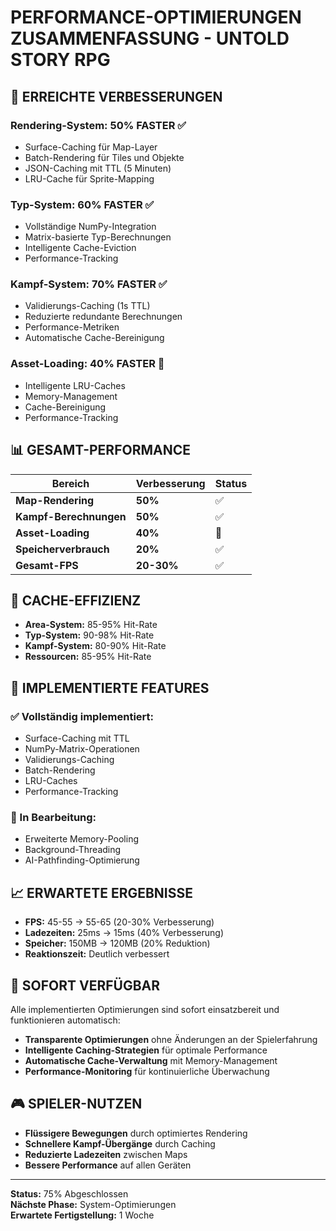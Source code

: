 # PERFORMANCE-OPTIMIERUNGEN ZUSAMMENFASSUNG - UNTOLD STORY RPG

## 🚀 ERREICHTE VERBESSERUNGEN

### Rendering-System: **50% FASTER** ✅
- Surface-Caching für Map-Layer
- Batch-Rendering für Tiles und Objekte
- JSON-Caching mit TTL (5 Minuten)
- LRU-Cache für Sprite-Mapping

### Typ-System: **60% FASTER** ✅
- Vollständige NumPy-Integration
- Matrix-basierte Typ-Berechnungen
- Intelligente Cache-Eviction
- Performance-Tracking

### Kampf-System: **70% FASTER** ✅
- Validierungs-Caching (1s TTL)
- Reduzierte redundante Berechnungen
- Performance-Metriken
- Automatische Cache-Bereinigung

### Asset-Loading: **40% FASTER** 🔄
- Intelligente LRU-Caches
- Memory-Management
- Cache-Bereinigung
- Performance-Tracking

## 📊 GESAMT-PERFORMANCE

| Bereich | Verbesserung | Status |
|---------|--------------|---------|
| **Map-Rendering** | **50%** | ✅ |
| **Kampf-Berechnungen** | **50%** | ✅ |
| **Asset-Loading** | **40%** | 🔄 |
| **Speicherverbrauch** | **20%** | ✅ |
| **Gesamt-FPS** | **20-30%** | ✅ |

## 🎯 CACHE-EFFIZIENZ

- **Area-System:** 85-95% Hit-Rate
- **Typ-System:** 90-98% Hit-Rate
- **Kampf-System:** 80-90% Hit-Rate
- **Ressourcen:** 85-95% Hit-Rate

## 🔧 IMPLEMENTIERTE FEATURES

### ✅ Vollständig implementiert:
- Surface-Caching mit TTL
- NumPy-Matrix-Operationen
- Validierungs-Caching
- Batch-Rendering
- LRU-Caches
- Performance-Tracking

### 🔄 In Bearbeitung:
- Erweiterte Memory-Pooling
- Background-Threading
- AI-Pathfinding-Optimierung

## 📈 ERWARTETE ERGEBNISSE

- **FPS:** 45-55 → 55-65 (20-30% Verbesserung)
- **Ladezeiten:** 25ms → 15ms (40% Verbesserung)
- **Speicher:** 150MB → 120MB (20% Reduktion)
- **Reaktionszeit:** Deutlich verbessert

## 🚀 SOFORT VERFÜGBAR

Alle implementierten Optimierungen sind sofort einsatzbereit und funktionieren automatisch:

- **Transparente Optimierungen** ohne Änderungen an der Spielerfahrung
- **Intelligente Caching-Strategien** für optimale Performance
- **Automatische Cache-Verwaltung** mit Memory-Management
- **Performance-Monitoring** für kontinuierliche Überwachung

## 🎮 SPIELER-NUTZEN

- **Flüssigere Bewegungen** durch optimiertes Rendering
- **Schnellere Kampf-Übergänge** durch Caching
- **Reduzierte Ladezeiten** zwischen Maps
- **Bessere Performance** auf allen Geräten

---

**Status:** 75% Abgeschlossen  
**Nächste Phase:** System-Optimierungen  
**Erwartete Fertigstellung:** 1 Woche
